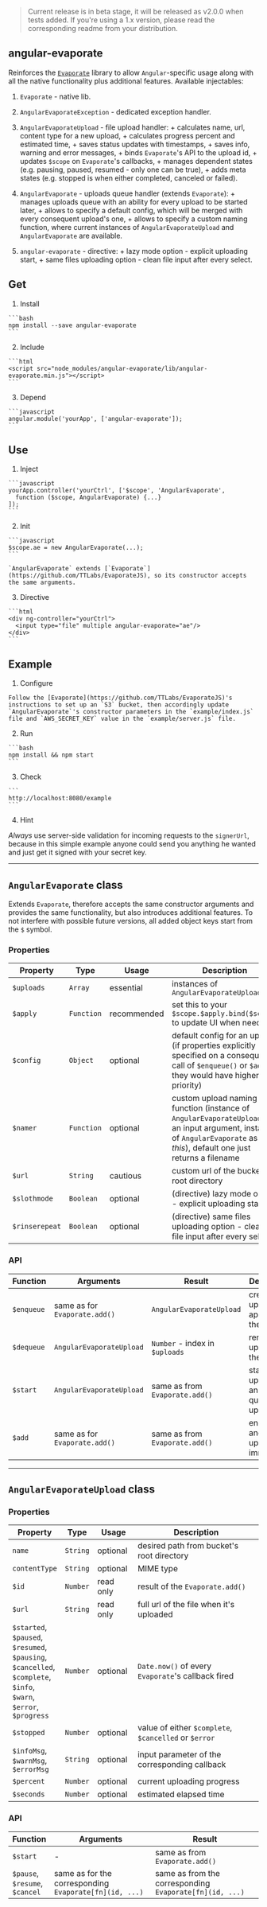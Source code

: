 > Current release is in beta stage, it will be released as v2.0.0 when tests added. If you're using a 1.x version, please read the corresponding readme from your distribution.

## angular-evaporate

Reinforces the [`Evaporate`](https://github.com/TTLabs/EvaporateJS) library to allow `Angular`-specific usage along with all the native functionality plus additional features. Available injectables:

  1. `Evaporate` - native lib.
  
  2. `AngularEvaporateException` - dedicated exception handler.

  3. `AngularEvaporateUpload` - file upload handler:
    + calculates name, url, content type for a new upload,
    + calculates progress percent and estimated time,
    + saves status updates with timestamps,
    + saves info, warning and error messages,
    + binds `Evaporate`'s API to the upload id,
    + updates `$scope` on `Evaporate`'s callbacks,
    + manages dependent states (e.g. pausing, paused, resumed - only one can be true),
    + adds meta states (e.g. stopped is when either completed, canceled or failed).

  4. `AngularEvaporate` - uploads queue handler (extends `Evaporate`):
    + manages uploads queue with an ability for every upload to be started later,
    + allows to specify a default config, which will be merged with every consequent upload's one,
    + allows to specify a custom naming function, where current instances of `AngularEvaporateUpload` and `AngularEvaporate` are available.

  5. `angular-evaporate` - directive:
    + lazy mode option - explicit uploading start,
    + same files uploading option - clean file input after every select.


## Get

  1. Install

    ```bash
    npm install --save angular-evaporate
    ```

  2. Include

    ```html
    <script src="node_modules/angular-evaporate/lib/angular-evaporate.min.js"></script>
    ```

  3. Depend

    ```javascript
    angular.module('yourApp', ['angular-evaporate']);
    ```


## Use

  1. Inject

    ```javascript
    yourApp.controller('yourCtrl', ['$scope', 'AngularEvaporate',
      function ($scope, AngularEvaporate) {...}
    ]);
    ```
  
  2. Init

    ```javascript
    $scope.ae = new AngularEvaporate(...);
    ```

    `AngularEvaporate` extends [`Evaporate`](https://github.com/TTLabs/EvaporateJS), so its constructor accepts the same arguments.

  3. Directive

    ```html
    <div ng-controller="yourCtrl">
      <input type="file" multiple angular-evaporate="ae"/>
    </div>
    ```


## Example

  1. Configure

    Follow the [Evaporate](https://github.com/TTLabs/EvaporateJS)'s instructions to set up an `S3` bucket, then accordingly update `AngularEvaporate`'s constructor parameters in the `example/index.js` file and `AWS_SECRET_KEY` value in the `example/server.js` file.

  2. Run

    ```bash
    npm install && npm start
    ```
    
  3. Check

    ```
    http://localhost:8080/example
    ```

  4. Hint
  
  _Always_ use server-side validation for incoming requests to the `signerUrl`, because in this simple example anyone could send you anything he wanted and just get it signed with your secret key.


---


## `AngularEvaporate` class

Extends `Evaporate`, therefore accepts the same constructor arguments and provides the same functionality, but also introduces additional features. To not interfere with possible future versions, all added object keys start from the `$` symbol.

### Properties

| Property       | Type       | Usage       | Description
| ---            | ---        | ---         | ---
| `$uploads`     | `Array`    | essential   | instances of `AngularEvaporateUpload`
| `$apply`       | `Function` | recommended | set this to your `$scope.$apply.bind($scope)` to update UI when needed
| `$config`      | `Object`   | optional    | default config for an upload (if properties explicitly specified on a consequent call of `$enqueue()` or `$add()`, they would have higher priority)
| `$namer`       | `Function` | optional    | custom upload naming function (instance of `AngularEvaporateUpload` as an input argument, instance of `AngularEvaporate` as *this*), default one just returns a filename
| `$url`         | `String`   | cautious    | custom url of the bucket's root directory
| `$slothmode`   | `Boolean`  | optional    | (directive) lazy mode option - explicit uploading start
| `$rinserepeat` | `Boolean`  | optional    | (directive) same files uploading option - clean file input after every select

### API

| Function   | Arguments                     | Result                         | Description
| ---        | ---                           | ---                            | ---
| `$enqueue` | same as for `Evaporate.add()` | `AngularEvaporateUpload`       | create an upload and append it to the queue
| `$dequeue` | `AngularEvaporateUpload`      | `Number` - index in `$uploads` | remove an upload from the queue
| `$start`   | `AngularEvaporateUpload`      | same as from `Evaporate.add()` | start uploading an already queued upload
| `$add`     | same as for `Evaporate.add()` | same as from `Evaporate.add()` | enqueue and start uploading immediately


---


## `AngularEvaporateUpload` class

### Properties

| Property      | Type     | Usage     | Description
| ---           | ---      | ---       | ---
| `name`        | `String` | optional  | desired path from bucket's root directory
| `contentType` | `String` | optional  | MIME type
| `$id`         | `Number` | read only | result of the `Evaporate.add()`
| `$url`        | `String` | read only | full url of the file when it's uploaded
| `$started`,<br/>`$paused`,<br/>`$resumed`,<br/>`$pausing`,<br/>`$cancelled`,<br/>`$complete`,<br/>`$info`,<br/>`$warn`,<br/>`$error`,<br/>`$progress` | `Number` | optional | `Date.now()` of every `Evaporate`'s callback fired
| `$stopped`    | `Number` | optional  | value of either `$complete`, `$cancelled` or `$error`
| `$infoMsg`,<br/>`$warnMsg`,<br/>`$errorMsg` | `String` | optional | input parameter of the corresponding callback
| `$percent`    | `Number` | optional  | current uploading progress
| `$seconds`    | `Number` | optional  | estimated elapsed time

### API

| Function | Arguments | Result
| --- | --- | ---
| `$start` | - | same as from `Evaporate.add()`
| `$pause`,<br/>`$resume`,<br/>`$cancel` | same as for the corresponding `Evaporate[fn](id, ...)` | same as from the corresponding `Evaporate[fn](id, ...)`
